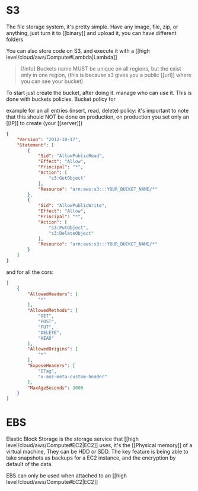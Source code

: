 # S3
The file storage system, it's pretty simple. Have any image, file, zip, or anything, just turn it to [[binary]] and upload it, you can have different folders

You can also store code on S3, and execute it with a [[high level/cloud/aws/Compute#Lambda|Lambda]]

>[!info]
>Buckets name MUST be unique on all regions, but the exist only in one  region, (this is because s3 gives you a public [[url]] where you can see your bucket)

To start just create the bucket, after doing it. manage who can use it. This is done with buckets policies. Bucket policy for 

example for an all entries (insert, read, delete) policy:
it's important to note that this should NOT be done on production, on production you set only an [[IP]] to create (your [[server]])
```json
{
    "Version": "2012-10-17",
    "Statement": [
        {
            "Sid": "AllowPublicRead",
            "Effect": "Allow",
            "Principal": "*",
            "Action": [
                "s3:GetObject"
            ],
            "Resource": "arn:aws:s3:::YOUR_BUCKET_NAME/*"
        },
        {
            "Sid": "AllowPublicWrite",
            "Effect": "Allow",
            "Principal": "*",
            "Action": [
                "s3:PutObject",
                "s3:DeleteObject"
            ],
            "Resource": "arn:aws:s3:::YOUR_BUCKET_NAME/*"
        }
    ]
}

```
and for all the cors:
```json
[
    {
        "AllowedHeaders": [
            "*"
        ],
        "AllowedMethods": [
            "GET",
            "POST",
            "PUT",
            "DELETE",
            "HEAD"
        ],
        "AllowedOrigins": [
            "*"
        ],
        "ExposeHeaders": [
            "ETag",
            "x-amz-meta-custom-header"
        ],
        "MaxAgeSeconds": 3000
    }
]

```
# EBS
Elastic Block Storage is the storage service that [[high level/cloud/aws/Compute#EC2|EC2]] uses, it's the [[Physical memory]] of a virtual machine, They can be HDD or SDD. The key feature is being able to take snapshots as backups for a EC2 instance, and the encryption by default of the data.

EBS can only be used when attached to an [[high level/cloud/aws/Compute#EC2|EC2]]
